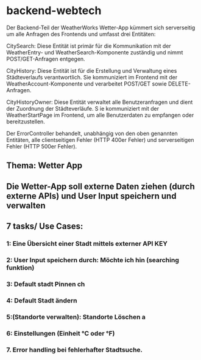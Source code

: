 # backend-webtech

Der Backend-Teil der WeatherWorks Wetter-App kümmert sich serverseitig um alle Anfragen des Frontends und umfasst drei Entitäten:

CitySearch: Diese Entität ist primär für die Kommunikation mit der WeatherEntry-
und WeatherSearch-Komponente zuständig und nimmt POST/GET-Anfragen entgegen.

CityHistory: Diese Entität ist für die Erstellung und Verwaltung eines Städteverlaufs verantwortlich.
Sie kommuniziert im Frontend mit der WeatherAccount-Komponente und verarbeitet POST/GET sowie DELETE-Anfragen.

CityHistoryOwner: Diese Entität verwaltet alle Benutzeranfragen und dient der Zuordnung der Städteverläufe. S
ie kommuniziert mit der WeatherStartPage im Frontend, um alle Benutzerdaten zu empfangen oder bereitzustellen.

Der ErrorController behandelt, unabhängig von den oben genannten Entitäten, 
alle clientseitigen Fehler (HTTP 400er Fehler) und serverseitigen Fehler (HTTP 500er Fehler).

## Thema: Wetter App
## Die Wetter-App soll externe Daten ziehen (durch externe APIs) und User Input speichern und verwalten
## 7 tasks/ Use Cases: 
### 1: Eine Übersicht einer Stadt mittels externer API KEY 
### 2: User Input speichern durch: Möchte ich hin (searching funktion) 
### 3: Default stadt Pinnen ch
### 4: Default Stadt ändern 
### 5:(Standorte verwalten): Standorte Löschen a
### 6: Einstellungen (Einheit °C oder °F) 
### 7. Error handling bei fehlerhafter Stadtsuche.
